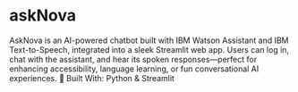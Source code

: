 # askNova
AskNova is an AI-powered chatbot built with IBM Watson Assistant and IBM Text-to-Speech, integrated into a sleek Streamlit web app. Users can log in, chat with the assistant, and hear its spoken responses—perfect for enhancing accessibility, language learning, or fun conversational AI experiences.  🔧 Built With:  Python &amp; Streamlit 

